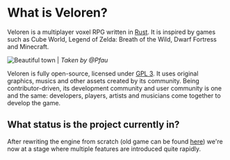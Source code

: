 # What is Veloren?

Veloren is a multiplayer voxel RPG written in [Rust][1]. It is inspired by games such as Cube World,
Legend of Zelda: Breath of the Wild, Dwarf Fortress and Minecraft.

![Beautiful town][4]
| _Taken by @Pfau_

Veloren is fully open-source, licensed under [GPL 3][2]. It uses original graphics, musics and other
assets created by its community. Being contributor-driven, its development community
and user community is one and the same: developers, players, artists and musicians come together
to develop the game.

## What status is the project currently in?

After rewriting the engine from scratch (old game can be found [here][3]) we're now at a stage
where multiple features are introduced quite rapidly.

[1]: https://rust-lang.org
[2]: https://www.gnu.org/licenses/gpl-3.0.en.html
[3]: https://gitlab.com/veloren/game
[4]: https://media.discordapp.net/attachments/634860358623821835/710836059277230181/unknown.png
